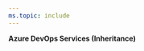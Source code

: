 ```yaml
---
ms.topic: include
---
```


**Azure DevOps Services (Inheritance)**

<!---
> [!IMPORTANT]  
>this article applies to process customization for the Inheritance process model, which supports customization of project(s) through a shared process model.
>
>For the Hosted XML process model, you customize your projects by importing a custom process template; and for the On-premises XML process model, you customize a project by importing modified XML definition files. For an overview of process models, see [Customize your work tracking experience](/azure/devops/reference/customize-work#process-models). 
>-->   